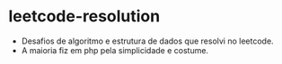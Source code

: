 # leetcode-resolution

- Desafios de algoritmo e estrutura de dados que resolvi no leetcode.
- A maioria fiz em php pela simplicidade e costume.